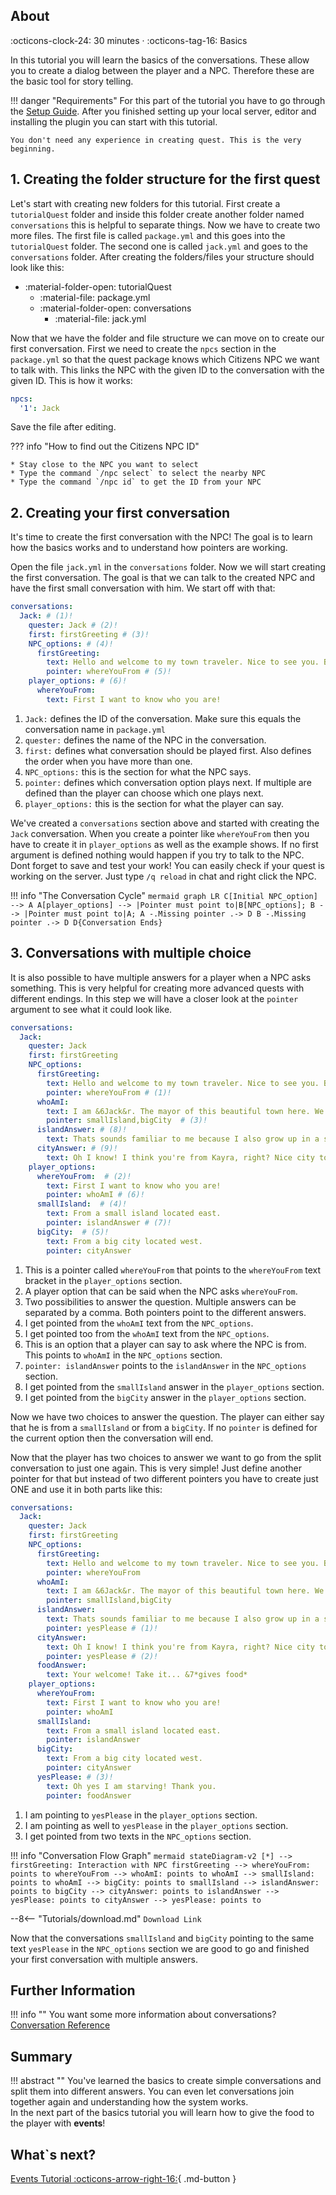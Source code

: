 ## About
:octicons-clock-24:  30 minutes · :octicons-tag-16: Basics

In this tutorial you will learn the basics of the conversations. These allow you to create a dialog between the player
and a NPC. Therefore these are the basic tool for story telling.


!!! danger "Requirements"
    For this part of the tutorial you have to go through the [Setup Guide](../Getting-Started/Setting-up-a-local-test-server.md).
    After you finished setting up your local server, editor and installing the plugin you can start with this tutorial.

    You don't need any experience in creating quest. This is the very beginning.

## 1. Creating the folder structure for the first quest

Let's start with creating new folders for this tutorial. First create a `tutorialQuest` folder and inside this
folder create another folder named `conversations` this is helpful to separate things.
Now we have to create two more files. The first file is called `package.yml` and this goes into the `tutorialQuest` folder.
The second one is called `jack.yml` and goes to the `conversations` folder.
After creating the folders/files your structure should look like this:

* :material-folder-open: tutorialQuest
    - :material-file: package.yml
    - :material-folder-open: conversations
        - :material-file: jack.yml  
    

Now that we have the folder and file structure we can move on to create our first conversation.
First we need to create the `npcs` section in the `package.yml` so that the quest package knows which Citizens NPC
we want to talk with. This links the NPC with the given ID to the conversation with the given ID.
This is how it works:

``` YAML title="package.yml" linenums="1"
npcs:
  '1': Jack
```
Save the file after editing.

??? info "How to find out the Citizens NPC ID"
    
    * Stay close to the NPC you want to select
    * Type the command `/npc select` to select the nearby NPC
    * Type the command `/npc id` to get the ID from your NPC


## 2. Creating your first conversation

It's time to create the first conversation with the NPC! The goal is to learn how the basics works and to
understand how pointers are working.

Open the file `jack.yml` in the `conversations` folder. Now we will start creating the first conversation.
The goal is that we can talk to the created NPC and have the first small conversation with him.
We start off with that:

``` YAML title="jack.yml" linenums="1"
conversations:
  Jack: # (1)!
    quester: Jack # (2)!
    first: firstGreeting # (3)!
    NPC_options: # (4)!
      firstGreeting:
        text: Hello and welcome to my town traveler. Nice to see you. But first where are you from?
        pointer: whereYouFrom # (5)!
    player_options: # (6)!
      whereYouFrom:
        text: First I want to know who you are!
```

1. `Jack:` defines the ID of the conversation. Make sure this equals the conversation name in `package.yml` 
2. `quester:` defines the name of the NPC in the conversation.
3. `first:` defines what conversation should be played first. Also defines the order when you have more than one.
4. `NPC_options:` this is the section for what the NPC says.
5. `pointer:` defines which conversation option plays next. If multiple are defined than the player can choose which one plays next.
6. `player_options:` this is the section for what the player can say.

We've created a `conversations` section above and started with creating the `Jack` conversation.
When you create a pointer like `whereYouFrom` then you have to create it in `player_options` as well as the example shows.
If no first argument is defined nothing would happen if you try to talk to the NPC. Dont forget to save and test your
work! You can easily check if your quest is working on the server. Just type `/q reload` in chat and right click
the NPC.

!!! info "The Conversation Cycle"
    ``` mermaid
    graph LR
    C[Initial NPC_option] --> A
    A[player_options] --> |Pointer must point to|B[NPC_options];
    B --> |Pointer must point to|A;
    A -.Missing pointer .-> D
    B -.Missing pointer .-> D
    D{Conversation Ends}
    ```

## 3. Conversations with multiple choice

It is also possible to have multiple answers for a player when a NPC asks something. This is very helpful for
creating more advanced quests with different endings. In this step we will have a closer look at the `pointer`
argument to see what it could look like.

``` YAMl title="jack.yml" hl_lines="9-15 19-25" linenums="1"
conversations:
  Jack:
    quester: Jack
    first: firstGreeting
    NPC_options:
      firstGreeting:
        text: Hello and welcome to my town traveler. Nice to see you. But first where are you from?
        pointer: whereYouFrom # (1)!
      whoAmI:
        text: I am &6Jack&r. The mayor of this beautiful town here. We have some big farms and good old taverns and these are well worth checking out! So now where are you from?
        pointer: smallIsland,bigCity  # (3)!
      islandAnswer: # (8)!
        text: Thats sounds familiar to me because I also grow up in a small town with few people. So we already have a good connection! And because of that I want to give you some food!
      cityAnswer: # (9)!
        text: Oh I know! I think you're from Kayra, right? Nice city to be honest but I prefer country life. However... You look a bit hungry do you want some food from the best chef out here?
    player_options:
      whereYouFrom:  # (2)!
        text: First I want to know who you are!
        pointer: whoAmI # (6)!
      smallIsland:  # (4)!
        text: From a small island located east.
        pointer: islandAnswer # (7)!
      bigCity:  # (5)!
        text: From a big city located west.
        pointer: cityAnswer
```

1. This is a pointer called `whereYouFrom` that points to the `whereYouFrom` text bracket in the `player_options` section.
2. A player option that can be said when the NPC asks `whereYouFrom`.
3. Two possibilities to answer the question. Multiple answers can be separated by a comma. Both pointers point to the different answers.
4. I get pointed from the `whoAmI` text from the `NPC_options`.
5. I get pointed too from the `whoAmI` text from the `NPC_options`.
6. This is an option that a player can say to ask where the NPC is from. This points to `whoAmI` in the `NPC_options` section.
7. `pointer: islandAnswer` points to the `islandAnswer` in the `NPC_options` section.
8. I get pointed from the `smallIsland` answer in the `player_options` section.
9. I get pointed from the `bigCity` answer in the `player_options` section.

Now we have two choices to answer the question. The player can either say that he is from a `smallIsland` or from a
`bigCity`. If no `pointer` is defined for the current option then the conversation will end.

Now that the player has two choices to answer we want to go from the split conversation to just one again.
This is very simple! Just define another pointer for that but instead of two different pointers you have to
create just ONE and use it in both parts like this:
``` YAML title="jack.yml" hl_lines="14 17-19 30-32" linenums="1" 
conversations:
  Jack:
    quester: Jack
    first: firstGreeting
    NPC_options:
      firstGreeting:
        text: Hello and welcome to my town traveler. Nice to see you. But first where are you from?
        pointer: whereYouFrom
      whoAmI:
        text: I am &6Jack&r. The mayor of this beautiful town here. We have some big farms and good old taverns and these are well worth checking out! So now where are you from?
        pointer: smallIsland,bigCity
      islandAnswer:
        text: Thats sounds familiar to me because I also grow up in a small town with few people. So we already have a good connection! And because of that I want to give you some food!
        pointer: yesPlease # (1)!
      cityAnswer:
        text: Oh I know! I think you're from Kayra, right? Nice city to be honest but I prefer country life. However... You look a bit hungry do you want some food from the best chef out here?
        pointer: yesPlease # (2)!
      foodAnswer:
        text: Your welcome! Take it... &7*gives food*
    player_options:
      whereYouFrom:
        text: First I want to know who you are!
        pointer: whoAmI
      smallIsland:
        text: From a small island located east.
        pointer: islandAnswer
      bigCity:
        text: From a big city located west.
        pointer: cityAnswer
      yesPlease: # (3)!
        text: Oh yes I am starving! Thank you.
        pointer: foodAnswer
```

1. I am pointing to `yesPlease` in the `player_options` section.
2. I am pointing as well to `yesPlease` in the `player_options` section.
3. I get pointed from two texts in the `NPC_options` section.

!!! info "Conversation Flow Graph"
    ``` mermaid
    stateDiagram-v2
        [*] --> firstGreeting: Interaction with NPC
        firstGreeting --> whereYouFrom: points to
        whereYouFrom --> whoAmI: points to
        whoAmI --> smallIsland: points to
        whoAmI --> bigCity: points to
        smallIsland --> islandAnswer: points to
        bigCity --> cityAnswer: points to
        islandAnswer --> yesPlease: points to
        cityAnswer --> yesPlease: points to
    ```

--8<-- "Tutorials/download.md"
    `Download Link`

Now that the conversations `smallIsland` and `bigCity` pointing to the same text `yesPlease` in the `NPC_options` section we are good to go
and finished your first conversation with multiple answers.

## Further Information
!!! info ""
    You want some more information about conversations? [Conversation Reference](/Documentation/Conversations/)

## Summary

!!! abstract ""
    You've learned the basics to create simple conversations and split them into different answers. You can even let 
    conversations join together again and understanding how the system works.  
    In the next part of the basics tutorial you will learn how to give the food to the player with **events**!



## What`s next?
[Events Tutorial :octicons-arrow-right-16:](#){ .md-button }
